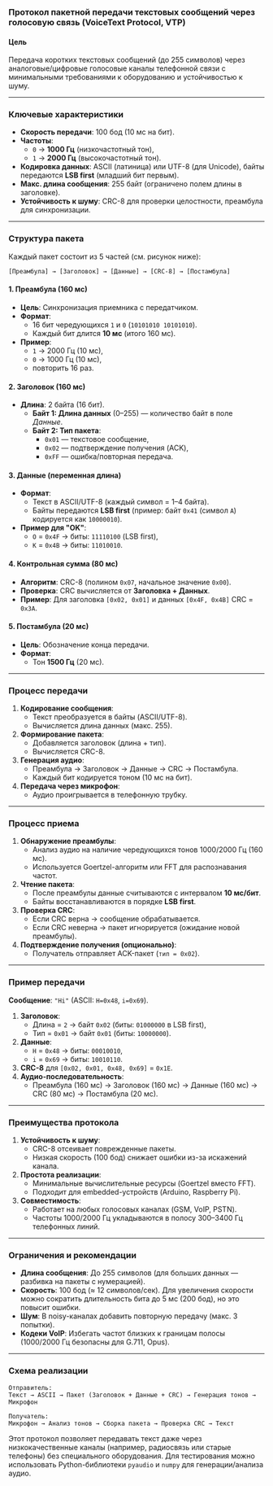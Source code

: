 ### Протокол пакетной передачи текстовых сообщений через голосовую связь (VoiceText Protocol, VTP)

#### **Цель**
Передача коротких текстовых сообщений (до 255 символов) через аналоговые/цифровые голосовые каналы телефонной связи с минимальными требованиями к оборудованию и устойчивостью к шуму.

---

### **Ключевые характеристики**
- **Скорость передачи**: 100 бод (10 мс на бит).
- **Частоты**: 
  - `0` → **1000 Гц** (низкочастотный тон),
  - `1` → **2000 Гц** (высокочастотный тон).
- **Кодировка данных**: ASCII (латиница) или UTF-8 (для Unicode), байты передаются **LSB first** (младший бит первым).
- **Макс. длина сообщения**: 255 байт (ограничено полем длины в заголовке).
- **Устойчивость к шуму**: CRC-8 для проверки целостности, преамбула для синхронизации.

---

### **Структура пакета**
Каждый пакет состоит из 5 частей (см. рисунок ниже):

```
[Преамбула] → [Заголовок] → [Данные] → [CRC-8] → [Постамбула]
```

#### 1. **Преамбула (160 мс)**
- **Цель**: Синхронизация приемника с передатчиком.
- **Формат**: 
  - 16 бит чередующихся `1` и `0` (`10101010 10101010`).
  - Каждый бит длится **10 мс** (итого 160 мс).
- **Пример**: 
  - `1` → 2000 Гц (10 мс), 
  - `0` → 1000 Гц (10 мс), 
  - повторить 16 раз.

#### 2. **Заголовок (160 мс)**
- **Длина**: 2 байта (16 бит).
  - **Байт 1: Длина данных** (0–255) — количество байт в поле *Данные*.
  - **Байт 2: Тип пакета**:
    - `0x01` — текстовое сообщение,
    - `0x02` — подтверждение получения (ACK),
    - `0xFF` — ошибка/повторная передача.

#### 3. **Данные (переменная длина)**
- **Формат**: 
  - Текст в ASCII/UTF-8 (каждый символ = 1–4 байта).
  - Байты передаются **LSB first** (пример: байт `0x41` (символ `A`) кодируется как `10000010`).
- **Пример для "OK"**:
  - `O` = `0x4F` → биты: `11110100` (LSB first),
  - `K` = `0x4B` → биты: `11010010`.

#### 4. **Контрольная сумма (80 мс)**
- **Алгоритм**: CRC-8 (полином `0x07`, начальное значение `0x00`).
- **Проверка**: CRC вычисляется от **Заголовка + Данных**.
- **Пример**: Для заголовка `[0x02, 0x01]` и данных `[0x4F, 0x4B]` CRC = `0x3A`.

#### 5. **Постамбула (20 мс)**
- **Цель**: Обозначение конца передачи.
- **Формат**: 
  - Тон **1500 Гц** (20 мс).

---

### **Процесс передачи**
1. **Кодирование сообщения**:
   - Текст преобразуется в байты (ASCII/UTF-8).
   - Вычисляется длина данных (макс. 255).
2. **Формирование пакета**:
   - Добавляется заголовок (длина + тип).
   - Вычисляется CRC-8.
3. **Генерация аудио**:
   - Преамбула → Заголовок → Данные → CRC → Постамбула.
   - Каждый бит кодируется тоном (10 мс на бит).
4. **Передача через микрофон**:
   - Аудио проигрывается в телефонную трубку.

---

### **Процесс приема**
1. **Обнаружение преамбулы**:
   - Анализ аудио на наличие чередующихся тонов 1000/2000 Гц (160 мс).
   - Используется Goertzel-алгоритм или FFT для распознавания частот.
2. **Чтение пакета**:
   - После преамбулы данные считываются с интервалом **10 мс/бит**.
   - Байты восстанавливаются в порядке **LSB first**.
3. **Проверка CRC**:
   - Если CRC верна → сообщение обрабатывается.
   - Если CRC неверна → пакет игнорируется (ожидание новой преамбулы).
4. **Подтверждение получения (опционально)**:
   - Получатель отправляет ACK-пакет (`тип = 0x02`).

---

### **Пример передачи**
**Сообщение**: `"Hi"` (ASCII: `H=0x48`, `i=0x69`).

1. **Заголовок**:
   - Длина = `2` → байт `0x02` (биты: `01000000` в LSB first),
   - Тип = `0x01` → байт `0x01` (биты: `10000000`).
2. **Данные**:
   - `H` = `0x48` → биты: `00010010`,
   - `i` = `0x69` → биты: `10010110`.
3. **CRC-8** для `[0x02, 0x01, 0x48, 0x69]` = `0x1E`.
4. **Аудио-последовательность**:
   - Преамбула (160 мс) → Заголовок (160 мс) → Данные (160 мс) → CRC (80 мс) → Постамбула (20 мс).

---

### **Преимущества протокола**
1. **Устойчивость к шуму**:
   - CRC-8 отсеивает поврежденные пакеты.
   - Низкая скорость (100 бод) снижает ошибки из-за искажений канала.
2. **Простота реализации**:
   - Минимальные вычислительные ресурсы (Goertzel вместо FFT).
   - Подходит для embedded-устройств (Arduino, Raspberry Pi).
3. **Совместимость**:
   - Работает на любых голосовых каналах (GSM, VoIP, PSTN).
   - Частоты 1000/2000 Гц укладываются в полосу 300–3400 Гц телефонных линий.

---

### **Ограничения и рекомендации**
- **Длина сообщения**: До 255 символов (для больших данных — разбивка на пакеты с нумерацией).
- **Скорость**: 100 бод (≈ 12 символов/сек). Для увеличения скорости можно сократить длительность бита до 5 мс (200 бод), но это повысит ошибки.
- **Шум**: В noisy-каналах добавить повторную передачу (макс. 3 попытки).
- **Кодеки VoIP**: Избегать частот близких к границам полосы (1000/2000 Гц безопасны для G.711, Opus).

---

### **Схема реализации**
```plaintext
Отправитель: 
Текст → ASCII → Пакет (Заголовок + Данные + CRC) → Генерация тонов → Микрофон

Получатель: 
Микрофон → Анализ тонов → Сборка пакета → Проверка CRC → Текст
```

Этот протокол позволяет передавать текст даже через низкокачественные каналы (например, радиосвязь или старые телефоны) без специального оборудования. Для тестирования можно использовать Python-библиотеки `pyaudio` и `numpy` для генерации/анализа аудио.